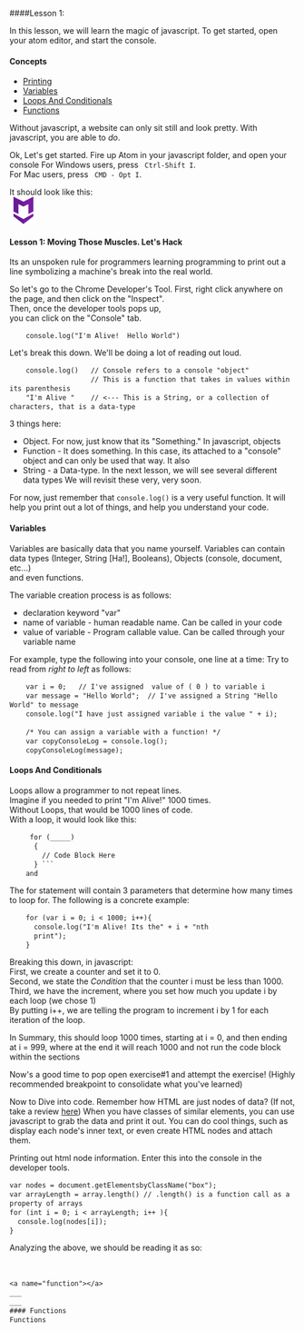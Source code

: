 ####Lesson 1:

In this lesson, we will learn the magic of javascript.
To get started, open your atom editor, and start the console.  
#### Concepts
* [Printing](#jumpstart)
* [Variables](#variable)
* [Loops And Conditionals](#loop)
* [Functions](#function)


Without javascript, a website can only sit still and look pretty.
With javascript, you are able to *do*.


Ok, Let's get started.  Fire up Atom in your javascript folder, and open your console
For Windows users, press ``` Ctrl-Shift I```.  
For Mac users, press ``` CMD - Opt I```.

It should look like this:  
![alt text](https://github.com/adam-p/markdown-here/raw/master/src/common/images/icon48.png "Logo Title Text 1")



<a name="jumpstart"></a>
#### Lesson 1: Moving Those Muscles.  Let's Hack
Its an unspoken rule for programmers learning programming
to print out a line symbolizing a machine's break into the real world. <br/>

So let's go to the Chrome Developer's Tool.
First, right click anywhere on the page, and then
click on the "Inspect".  
Then, once the developer tools pops up,  
you can click on the "Console" tab.  


```
    console.log("I'm Alive!  Hello World")
```

Let's break this down.  We'll be doing a lot of reading out loud.
```
    console.log()   // Console refers to a console "object"
                    // This is a function that takes in values within its parenthesis
    "I'm Alive "    // <--- This is a String, or a collection of characters, that is a data-type
```
3 things here:
- Object.  For now, just know that its "Something."  In javascript, objects
- Function - It does something.  In this case, its attached to a "console" object and can only be used that way.  It also
- String - a Data-type.  In the next lesson, we will see several different data types
We will revisit these very, very soon.

For now, just remember that ```console.log()``` is a very useful function.  It will
help you print out a lot of things, and help you understand your code.


#### Variables<a name="variable"></a>
Variables are basically data that you name yourself.
Variables can contain data types (Integer, String [Ha!], Booleans),
Objects (console, document, etc...)  
and even functions.  


The variable creation process is as follows:  
+ declaration keyword "var"  
+ name of variable   - human readable name.  Can be called in your code
+ value of variable  - Program callable value.  Can be called through your variable name  

For example, type the following into your console, one line at a time:
Try to read from *right to left* as follows:
```
    var i = 0;   // I've assigned  value of ( 0 ) to variable i
    var message = "Hello World";  // I've assigned a String "Hello World" to message
    console.log("I have just assigned variable i the value " + i);  

    /* You can assign a variable with a function! */
    var copyConsoleLog = console.log();
    copyConsoleLog(message);
```

#### Loops And Conditionals<a name="loop"></a>
Loops allow a programmer to not repeat lines.  
Imagine if you needed to print "I'm Alive!" 1000 times.  
Without Loops, that would be 1000 lines of code.  
With a loop, it would look like this:  
```
     for (_____)
      {
        // Code Block Here
      } ```
    and
```

The for statement will contain 3 parameters that determine how many
times to loop for.  The following is a concrete example:  
```
    for (var i = 0; i < 1000; i++){  
      console.log("I'm Alive! Its the" + i + "nth  
      print");
    }
```

Breaking this down, in javascript:  
First, we create a counter and set it to 0.  
Second, we state the *Condition* that the counter i must be less than 1000.  
Third, we have the increment, where you set how much you update i by each loop
(we chose 1)  
By putting i++, we are telling the program to increment i by 1 for each
iteration of the loop.

In Summary, this should loop 1000 times, starting
at i = 0, and then ending at i = 999, where at the end it will reach 1000 and not run the code block within the sections

Now's a good time to pop open exercise#1 and attempt the exercise!
(Highly recommended breakpoint to consolidate what you've learned)



Now to Dive into code.  Remember how HTML are just nodes of data?
(If not, take a review [here](https://google.com))
When you have classes of similar elements, you can use javascript to grab
the data and print it out. You can do cool things, such as display each node's inner text, or even create HTML nodes and attach them.  

Printing out html node information.
Enter this into the console in the developer tools.
```
var nodes = document.getElementsbyClassName("box");
var arrayLength = array.length() // .length() is a function call as a property of arrays
for (int i = 0; i < arrayLength; i++ ){
  console.log(nodes[i]);
}
```


Analyzing the above, we should be reading it as so:
```


<a name="function"></a>
___
___
#### Functions
Functions
